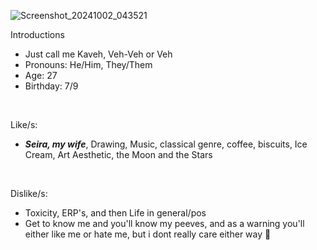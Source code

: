 
![Screenshot_20241002_043521](https://github.com/user-attachments/assets/f22eec54-c82a-43f0-9592-9ca71cc47c7c)

Introductions

- Just call me Kaveh, Veh-Veh or Veh
- Pronouns: He/Him, They/Them
- Age: 27
- Birthday: 7/9
 <br/>
 
Like/s:
- ***Seira, my wife***, Drawing, Music, classical genre, coffee, biscuits, Ice Cream, Art Aesthetic, the Moon and the Stars
<br/>

Dislike/s: 
- Toxicity, ERP's, and then Life in general/pos
- Get to know me and you'll know my peeves, and as a warning you'll either like me or hate me, but i dont really care either way 🥰

<br/>
<!---
TheEmpyreanReflection/The-Renowned-Architect is a ✨ special ✨ repository because its `README.md` (this file) appears on your GitHub profile.
You can click the Preview link to take a look at your changes.
--->
